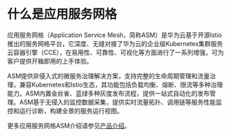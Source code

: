 # 什么是应用服务网格<a name="asm_01_0001"></a>

应用服务网格（Application Service Mesh，简称ASM）是华为云基于开源Istio推出的服务网格平台，它深度、无缝对接了华为云的企业级Kubernetes集群服务云容器引擎（CCE），在易用性、可靠性、可视化等方面进行了一系列增强，可为客户提供开箱即用的上手体验。

ASM提供非侵入式的微服务治理解决方案，支持完整的生命周期管理和流量治理，兼容Kubernetes和Istio生态，其功能包括负载均衡、熔断、限流等多种治理能力。ASM内置金丝雀、蓝绿多种灰度发布流程，提供一站式自动化的发布管理。ASM基于无侵入的监控数据采集，提供实时流量拓扑、调用链等服务性能监控和运行诊断，构建全景的服务运行视图。

更多应用服务网格ASM介绍请参见[产品介绍](https://support.huaweicloud.com/productdesc-asm/asm_productdesc_0001.html)。

